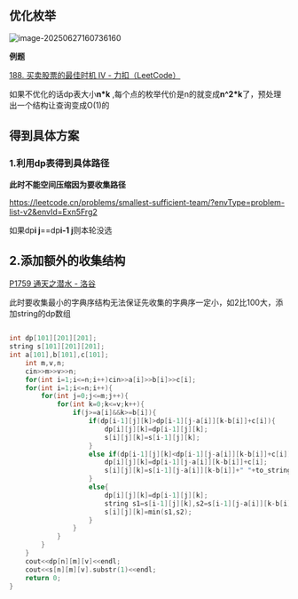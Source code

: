 ## 优化枚举

![image-20250627160736160](C:\Users\LENOVO\AppData\Roaming\Typora\typora-user-images\image-20250627160736160.png)

**例题**

[188. 买卖股票的最佳时机 IV - 力扣（LeetCode）](https://leetcode.cn/problems/best-time-to-buy-and-sell-stock-iv/description/?envType=problem-list-v2&envId=Exn5Frg2)

如果不优化的话dp表大小**n*k** ,每个点的枚举代价是n的就变成**n^2*k**了，预处理出一个结构让查询变成O(1)的



## 得到具体方案

### 1.利用dp表得到具体路径

**此时不能空间压缩因为要收集路径**

https://leetcode.cn/problems/smallest-sufficient-team/?envType=problem-list-v2&envId=Exn5Frg2

如果dp**i j**==dp**i-1 j**则本轮没选

## 2.添加额外的收集结构

[P1759 通天之潜水 - 洛谷](https://www.luogu.com.cn/problem/P1759)

此时要收集最小的字典序结构无法保证先收集的字典序一定小，如2比100大，添加string的dp数组

```c++

int dp[101][201][201];
string s[101][201][201];
int a[101],b[101],c[101];
	int m,v,n;
	cin>>m>>v>>n;
	for(int i=1;i<=n;i++)cin>>a[i]>>b[i]>>c[i];
	for(int i=1;i<=n;i++){
		for(int j=0;j<=m;j++){
			for(int k=0;k<=v;k++){
				if(j>=a[i]&&k>=b[i]){
					if(dp[i-1][j][k]>dp[i-1][j-a[i]][k-b[i]]+c[i]){
						dp[i][j][k]=dp[i-1][j][k];
						s[i][j][k]=s[i-1][j][k];
					}
					else if(dp[i-1][j][k]<dp[i-1][j-a[i]][k-b[i]]+c[i]){
						dp[i][j][k]=dp[i-1][j-a[i]][k-b[i]]+c[i];
						s[i][j][k]=s[i-1][j-a[i]][k-b[i]]+" "+to_string(i);
					}
					else{
						dp[i][j][k]=dp[i-1][j][k];
						string s1=s[i-1][j][k],s2=s[i-1][j-a[i]][k-b[i]]+" "+to_string(i);
						s[i][j][k]=min(s1,s2);
					}
				}
			}
		}
	}
	cout<<dp[n][m][v]<<endl;
	cout<<s[n][m][v].substr(1)<<endl;
	return 0;
}
```

